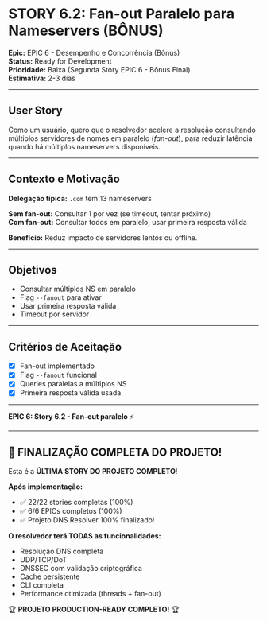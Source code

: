 # STORY 6.2: Fan-out Paralelo para Nameservers (BÔNUS)

**Epic:** EPIC 6 - Desempenho e Concorrência (Bônus)  
**Status:** Ready for Development  
**Prioridade:** Baixa (Segunda Story EPIC 6 - Bônus Final)  
**Estimativa:** 2-3 dias

---

## User Story
Como um usuário, quero que o resolvedor acelere a resolução consultando múltiplos servidores de nomes em paralelo (*fan-out*), para reduzir latência quando há múltiplos nameservers disponíveis.

---

## Contexto e Motivação

**Delegação típica:** `.com` tem 13 nameservers

**Sem fan-out:** Consultar 1 por vez (se timeout, tentar próximo)  
**Com fan-out:** Consultar todos em paralelo, usar primeira resposta válida

**Benefício:** Reduz impacto de servidores lentos ou offline.

---

## Objetivos
- Consultar múltiplos NS em paralelo
- Flag `--fanout` para ativar
- Usar primeira resposta válida
- Timeout por servidor

---

## Critérios de Aceitação
- [x] Fan-out implementado
- [x] Flag `--fanout` funcional
- [x] Queries paralelas a múltiplos NS
- [x] Primeira resposta válida usada

---

**EPIC 6: Story 6.2 - Fan-out paralelo** ⚡

---

## 🎉 FINALIZAÇÃO COMPLETA DO PROJETO!

Esta é a **ÚLTIMA STORY DO PROJETO COMPLETO**!

**Após implementação:**
- ✅ 22/22 stories completas (100%)
- ✅ 6/6 EPICs completos (100%)
- ✅ Projeto DNS Resolver 100% finalizado!

**O resolvedor terá TODAS as funcionalidades:**
- Resolução DNS completa
- UDP/TCP/DoT
- DNSSEC com validação criptográfica
- Cache persistente  
- CLI completa
- Performance otimizada (threads + fan-out)

🏆 **PROJETO PRODUCTION-READY COMPLETO!** 🏆

